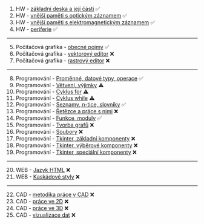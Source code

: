 1. HW - [základní deska a její části](01HW.md) ✅
2. HW - [vnější paměti s optickým záznamem](02HW.md) ✅
3. HW - [vnější paměti s elektromagnetickým záznamem](03HW.md) ✅
4. HW - [periferie](04HW.md) ✅

----

5. Počítačová grafika - [obecné pojmy](05PGF.md) ✅
6. Počítačová grafika - [vektorový editor](06PGF.md) ❌
7. Počítačová grafika - [rastrový editor](07PGF.md) ❌

----

8. Programování - [Proměnné, datové typy, operace](08PRG.md) ✅
9. Programování - [Větvení, výjimky](09PRG.md) ⚠
10. Programování - [Cyklus for](10PRG.md) ⚠
11. Programování - [Cyklus while](11PRG.md) ⚠ 
12. Programování - [Seznamy, n-tice, slovníky](12PRG.md) ✅  
13. Programování - [Řetězce a práce s nimi](13PRG.md)  ❌
14. Programování - [Funkce, moduly](14PRG.md) ✅
15. Programování - [Tvorba grafů](15PRG.md)  ❌
16. Programování - [Soubory](16PRG.md)  ❌
17. Programování - [Tkinter, základní komponenty](17PRG.md) ❌  
18. Programování - [Tkinter, výběrové komponenty](18PRG.md)  ❌
19. Programování - [Tkinter, speciální komponenty](19PRG.md) ❌

----

20. WEB - [Jazyk HTML](20WEB.md) ❌
21. WEB - [Kaskádové styly](21WEB.md) ❌

----

22. CAD - [metodika práce v CAD](22CAD.md) ❌ 
23. CAD - [práce ve 2D](23CAD.md) ❌
24. CAD - [práce ve 3D](24CAD.md) ❌
25. CAD - [vizualizace dat](25CAD.md) ❌
